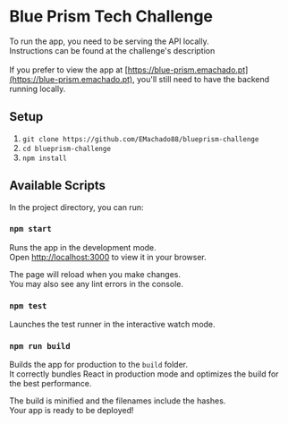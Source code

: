 # Blue Prism Tech Challenge

To run the app, you need to be serving the API locally.\
Instructions can be found at the challenge's description\
\
If you prefer to view the app at [https://blue-prism.emachado.pt](https://blue-prism.emachado.pt), you'll still need to have the backend running locally.

## Setup

1. `git clone https://github.com/EMachado88/blueprism-challenge`
2. `cd blueprism-challenge`
3. `npm install`

## Available Scripts

In the project directory, you can run:

### `npm start`

Runs the app in the development mode.\
Open [http://localhost:3000](http://localhost:3000) to view it in your browser.

The page will reload when you make changes.\
You may also see any lint errors in the console.

### `npm test`

Launches the test runner in the interactive watch mode.

### `npm run build`

Builds the app for production to the `build` folder.\
It correctly bundles React in production mode and optimizes the build for the best performance.

The build is minified and the filenames include the hashes.\
Your app is ready to be deployed!
